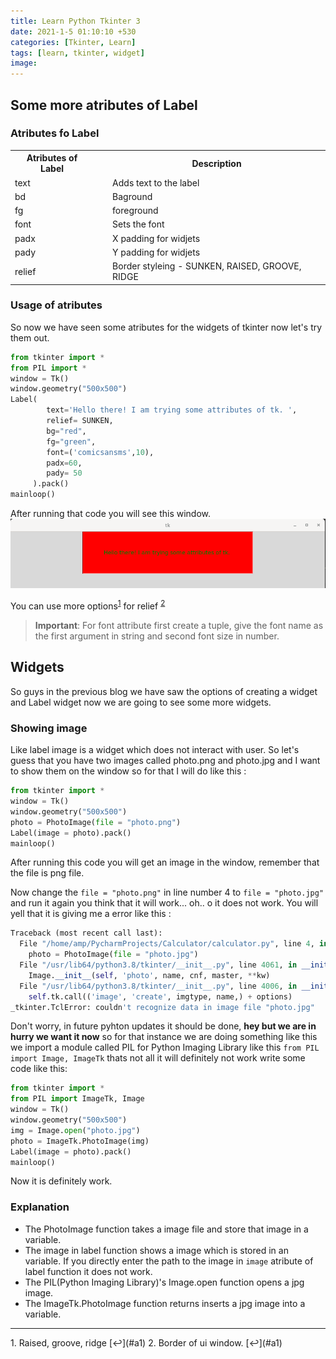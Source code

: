 ```yaml
---
title: Learn Python Tkinter 3
date: 2021-1-5 01:10:10 +530
categories: [Tkinter, Learn]
tags: [learn, tkinter, widget]
image: 
---
```


## Some more atributes of Label
### Atributes fo Label
<table>
  <tr>
    <th style="padding-right:30px;">Atributes of Label</th>
    <th>Description</th>
  </tr>
  <tr>
    <td>text</td>
    <td>Adds text to the label</td>
  </tr>
  <tr>
    <td>bd</td>
    <td>Baground</td>
  </tr>
  <tr>
    <td>fg</td>
    <td>foreground</td>
  </tr>
  <tr>
    <td>font</td>
    <td>Sets the font</td>
  </tr><tr>
    <td>padx</td>
    <td>X padding for widjets</td>
  </tr><tr>
    <td>pady</td>
    <td>Y padding for widjets</td>
  </tr><tr>
    <td>relief</td>
    <td>Border styleing - SUNKEN, RAISED, GROOVE, RIDGE</td>
  </tr>
</table>

### Usage of atributes

So now we have seen some atributes for the widgets of tkinter now let's try them out.

``` python
from tkinter import *
from PIL import *
window = Tk()
window.geometry("500x500")
Label(
        text='Hello there! I am trying some attributes of tk. ', 
        relief= SUNKEN, 
        bg="red",
        fg="green", 
        font=('comicsansms',10), 
        padx=60, 
        pady= 50
     ).pack()
mainloop()
```
After running that code you will see this window.
<img src="/assets/img/post_img/atribute.png">

You can use more options<sup id="a1">[1](#f1)</sup> for relief <sup id="a1">[2](#f1)</sup> 
> **Important**: For font attribute first create a tuple, give the font name as the first argument in string and second font size in number.


## Widgets
So guys in the previous blog we have saw the options of creating a widget and Label widget now we are going to see some more widgets.

### Showing image
Like label image is a widget which does not interact with user.
So let's guess that you have two images called photo.png and photo.jpg and I want to show them on the window so for that I will do like this :
```python
from tkinter import *
window = Tk()
window.geometry("500x500")
photo = PhotoImage(file = "photo.png")
Label(image = photo).pack()
mainloop()
```

After running this code you will get an image in the window, remember that the file is png file.  
  
Now change the `file = "photo.png"` in line number 4 to `file = "photo.jpg"` and run it again you think that it will work... oh.. o it does not work. You will yell that it is giving me a error like this :
``` python
Traceback (most recent call last):
  File "/home/amp/PycharmProjects/Calculator/calculator.py", line 4, in <module>
    photo = PhotoImage(file = "photo.jpg")
  File "/usr/lib64/python3.8/tkinter/__init__.py", line 4061, in __init__
    Image.__init__(self, 'photo', name, cnf, master, **kw)
  File "/usr/lib64/python3.8/tkinter/__init__.py", line 4006, in __init__
    self.tk.call(('image', 'create', imgtype, name,) + options)
_tkinter.TclError: couldn't recognize data in image file "photo.jpg"
```

Don't worry, in future pyhton updates it should be done, **hey but we are in hurry we want it now** so for that instance we are doing something like this 
we import a module called PIL for Python Imaging Library like this `from PIL import Image, ImageTk` thats not all it will definitely not work
 write some code like this:

```python
from tkinter import *
from PIL import ImageTk, Image
window = Tk()
window.geometry("500x500")
img = Image.open("photo.jpg")
photo = ImageTk.PhotoImage(img)
Label(image = photo).pack()
mainloop()
```

Now it is definitely work.

### Explanation
* The PhotoImage function takes a image file and store that image in a variable. 
* The image in label function shows a image which is stored in an variable. If you directly enter the path to the image in `image` atribute of label function it does not work. 
* The PIL(Python Imaging Library)'s Image.open function opens a jpg image.
* The ImageTk.PhotoImage function returns inserts a jpg image into a variable.
<hr>
<span id="f1">1. </span>Raised, groove, ridge  [↩](#a1)  
<span id="f1">2. </span> Border of ui window. [↩](#a1)
